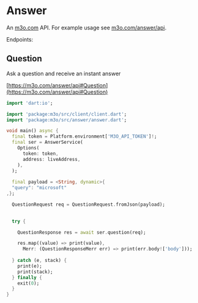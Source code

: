 # Answer

An [m3o.com](https://m3o.com) API. For example usage see [m3o.com/answer/api](https://m3o.com/answer/api).

Endpoints:

## Question

Ask a question and receive an instant answer


[https://m3o.com/answer/api#Question](https://m3o.com/answer/api#Question)

```dart
import 'dart:io';

import 'package:m3o/src/client/client.dart';
import 'package:m3o/src/answer/answer.dart';

void main() async {
  final token = Platform.environment['M3O_API_TOKEN']!;
  final ser = AnswerService(
    Options(
      token: token,
      address: liveAddress,
    ),
  );
 
  final payload = <String, dynamic>{
  "query": "microsoft"
,};

  QuestionRequest req = QuestionRequest.fromJson(payload);

  
  try {

	QuestionResponse res = await ser.question(req);

    res.map((value) => print(value),
	  Merr: (QuestionResponseMerr err) => print(err.body!['body']));	
  
  } catch (e, stack) {
    print(e);
	print(stack);
  } finally {
    exit(0);
  }
}
```
